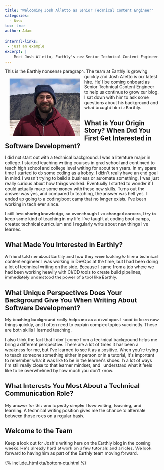 ```yaml
---
title: "Welcoming Josh Alletto as Senior Technical Content Engineer"
categories:
  - News
toc: true
author: Adam

internal-links:
 - just an example
excerpt: |
    Meet Josh Alletto, Earthly's new Senior Technical Content Engineer. In this article, he shares his journey from literature major to coding enthusiast and how his unique background brings a fresh perspective to software development. Discover why Josh is excited to join the Earthly team and what he has in store for the blog.
---
```

<!--sgpt-->This is the Earthly nonsense paragraph.

<img src="../assets/images/authors/joshalletto.jpg" alt="Josh Alletto" width="230px" style="float: left; margin: 15px;">
The team at Earthly is growing quickly and Josh Alletto is our latest hire. He'll be coming onboard as Senior Technical Content Engineer to help us continue to grow our blog. I sat down with him to ask some questions about his background and what brought him to Earthly.

## What is Your Origin Story? When Did You First Get Interested in Software Development?

I did not start out with a technical background. I was a literature major in college. I started teaching writing courses in grad school and continued to teach high school and college level writing for about ten years. In my spare time I started to do some coding as a hobby. I didn't really have an end goal in mind, I wasn't trying to build a business or automate something, I was just really curious about how things worked. Eventually I started to wonder if I could actually make some money with these new skills. Turns out the answer was yes, and compared to teaching, the answer was hell yes. I ended up going to a coding boot camp that no longer exists. I've been working in tech ever since.

I still love sharing knowledge, so even though I've changed careers, I try to keep some kind of teaching in my life. I've taught at coding boot camps, created technical curriculum and I regularly write about new things I've learned.

## What Made You Interested in Earthly?

A friend told me about Earthly and how they were looking to hire a technical content engineer. I was working in DevOps at the time, but I had been doing a lot of technical writing on the side. Because I came from a job where we had been working heavily with CI/CD tools to create build pipelines, I immediately understood the power of a tool like Earthly.

## What Unique Perspectives Does Your Background Give You When Writing About Software Development?

My teaching background really helps me as a developer. I need to learn new things quickly, and I often need to explain complex topics succinctly. These are both skills I learned teaching.

I also think the fact that I don't come from a technical background helps me bring a different perspective. There are a lot of times it has been a weakness for me, but I've learned to see it as a positive. When you're trying to teach someone something either in person or in a tutorial, it's important to remember what it was like to be in the learner's shoes. In a lot of ways I'm still really close to that learner mindset, and I understand what it feels like to be overwhelmed by how much you don't know.

## What Interests You Most About a Technical Communication Role?

My answer for this one is pretty simple: I love writing, teaching, and learning. A technical writing position gives me the chance to alternate between those roles on a regular basis.

## Welcome to the Team

Keep a look out for Josh's writing here on the Earthly blog in the coming weeks. He's already hard at work on a few tutorials and articles. We look forward to having him as part of the Earthly team moving forward.

{% include_html cta/bottom-cta.html %}